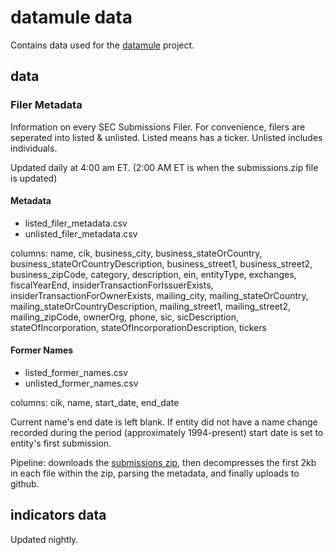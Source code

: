 # datamule data

Contains data used for the [datamule](https://datamule.xyz/) project.

## data

### Filer Metadata

Information on every SEC Submissions Filer. For convenience, filers are seperated into listed & unlisted. Listed means has a ticker. Unlisted includes individuals.

Updated daily at 4:00 am ET. (2:00 AM ET is when the submissions.zip file is updated)

#### Metadata
* listed_filer_metadata.csv
* unlisted_filer_metadata.csv

columns: name, cik, business_city, business_stateOrCountry, business_stateOrCountryDescription, business_street1, business_street2, business_zipCode, category, description, ein, entityType, exchanges, fiscalYearEnd, insiderTransactionForIssuerExists, insiderTransactionForOwnerExists, mailing_city, mailing_stateOrCountry, mailing_stateOrCountryDescription, mailing_street1, mailing_street2, mailing_zipCode, ownerOrg, phone, sic, sicDescription, stateOfIncorporation, stateOfIncorporationDescription, tickers

#### Former Names
* listed_former_names.csv
* unlisted_former_names.csv

columns: cik, name, start_date, end_date

Current name's end date is left blank. If entity did not have a name change recorded during the period (approximately 1994-present) start date is set to entity's first submission.

Pipeline: downloads the [submissions zip](https://www.sec.gov/search-filings/edgar-application-programming-interfaces), then decompresses the first 2kb in each file within the zip, parsing the metadata, and finally uploads to github.


## indicators data

Updated nightly.